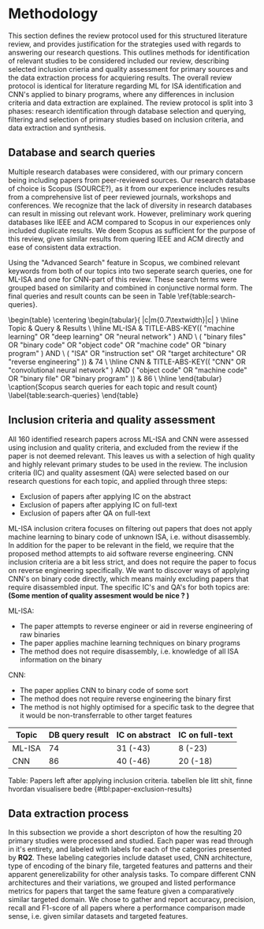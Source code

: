 # Methodology

This section defines the review protocol used for this structured literature review, and provides justification for the strategies used with regards to answering our research questions. This outlines methods for identification of relevant studies to be considered included our review, describing selected inclusion crieria and quality assessment for primary sources and the data extraction process for acquiering results. The overall review protocol is identical for literature regarding ML for ISA identification and CNN's applied to binary programs, where any differences in inclusion criteria and data extraction are explained. The review protocol is split into 3 phases: research identification through database selection and querying, filtering and selection of primary studies based on inclusion criteria, and data extraction and synthesis.

## Database and search queries

Multiple research databases were considered, with our primary concern being including papers from peer-reviewed sources. Our research database of choice is Scopus (SOURCE?), as it from our experience includes results from a comprehensive list of peer reviewed journals, workshops and conferences. We recognize that the lack of diversity in research databases can result in missing out relevant work. However, preliminary work quering databases like IEEE and ACM compared to Scopus in our experiences only included duplicate results. We deem Scopus as sufficient for the purpose of this review, given similar results from quering IEEE and ACM directly and ease of consistent data extraction.

Using the "Advanced Search" feature in Scopus, we combined relevant keywords from both of our topics into two seperate search queries, one for ML-ISA and one for CNN-part of this review. These search terms were grouped based on similarity and combined in conjunctive normal form. The final queries and result counts can be seen in Table \ref{table:search-queries}.

\begin{table}
\centering
\begin{tabular}{ |c|m{0.7\textwidth}|c| }
\hline
Topic & Query & Results \\
\hline
ML-ISA
& TITLE-ABS-KEY(( "machine learning" OR "deep learning" OR "neural network" ) AND \ ( "binary files" OR "binary code" OR "object code" OR "machine code" OR "binary program" ) AND \ ( "ISA" OR "instruction set" OR "target architecture" OR "reverse engineering" ))
& 74 \\
\hline
CNN
& TITLE-ABS-KEY(( "CNN" OR "convolutional neural network" ) AND ( "object code" OR "machine code" OR "binary file" OR "binary program" ))
& 86 \\
\hline
\end{tabular}
\caption{Scopus search queries for each topic and result count}
\label{table:search-queries}
\end{table}

## Inclusion criteria and quality assessment

All 160 identified research papers across ML-ISA and CNN were assessed using inclusion and quality criteria, and excluded from the review if the paper is not deemed relevant. This leaves us with a selection of high quality and highly relevant primary studes to be used in the review. The inclusion criteria (IC) and quality assesment (QA) were selected based on our research questions for each topic, and applied through three steps:

- Exclusion of papers after applying IC on the abstract
- Exclusion of papers after applying IC on full-text
- Exclusion of papers after QA on full-text

ML-ISA inclusion critera focuses on filtering out papers that does not apply machine learning to binary code of unknown ISA, i.e. without disassembly. In addition for the paper to be relevant in the field, we require that the proposed method attempts to aid software reverse engineering. CNN inclusion criteria are a bit less strict, and does not require the paper to focus on reverse engineering specifically. We want to discover ways of applying CNN's on binary code directly, which means mainly excluding papers that require disassembled input. The specific IC's and QA's for both topics are:
**(Some mention of quality assesment would be nice ? )**

ML-ISA:

- The paper attempts to reverse engineer or aid in reverse engineering of raw binaries
- The paper applies machine learning techniques on binary programs
- The method does not require disassembly, i.e. knowledge of all ISA information on the binary

CNN:

- The paper applies CNN to binary code of some sort
- The method does not require reverse engineering the binary first
- The method is not highly optimised for a specific task to the degree that it would be non-transferrable to other target features

| Topic  | DB query result | IC on abstract | IC on full-text |
| ------ | --------------- | -------------- | --------------- |
| ML-ISA | 74              | 31 (-43)       | 8 (-23)         |
| CNN    | 86              | 40 (-46)       | 20 (-18)        |

Table: Papers left after applying inclusion criteria. tabellen ble litt shit, finne hvordan visualisere bedre {#tbl:paper-exclusion-results}

## Data extraction process

<!-- their apperent generelizability for other analysis tasks kan kanskje være et IC?-->

In this subsection we provide a short descripton of how the resulting 20 primary studies were processed and studied. Each paper was read through in it's entirety, and labeled with labels for each of the categories presented by **RQ2**. These labeling categories include dataset used, CNN architecture, type of encoding of the binary file, targeted features and patterns and their apparent generelizability for other analysis tasks. To compare different CNN architectures and their variations, we grouped and listed performance metrics for papers that target the same feature given a comparatively similar targeted domain. We chose to gather and report accuracy, precision, recall and F1-score of all papers where a performance comparison made sense, i.e. given similar datasets and targeted features.
